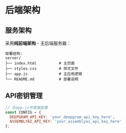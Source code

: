 # 后端架构

## 服务架构

采用**纯前端架构** - 无后端服务器：

```
部署结构:
server/
├── index.html          # 主页面
├── styles.css          # 样式文件
├── app.js              # 主应用逻辑
└── README.md           # 部署说明
```

## API密钥管理

```javascript
// 在app.js中直接配置
const CONFIG = {
  DEEPGRAM_API_KEY: 'your_deepgram_api_key_here',
  ASSEMBLYAI_API_KEY: 'your_assemblyai_api_key_here'
};
```
